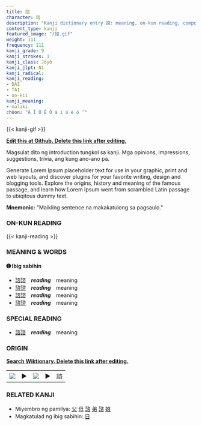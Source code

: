 ```yaml
---
title: 諮
character: 諮
description: "Kanji dictionary entry 諮: meaning, on-kun reading, compounds, origin, related kanji"
content_type: kanji
featured_image: "/諮.gif"
weight: 111
frequency: 111
kanji_grade: 9
kanji_strokes: 1
kanji_class: Jōyō
kanji_jlpt: N1
kanji_radical: 
kanji_reading: 
- DAI
- TAI
- oo-kii
kanji_meaning:
- malaki
chōon: "Ā Ī Ū Ē Ō ā ī ū ē ō ’"
---
```

[//]: # (Don't edit the line below. Kanji animated GIF code is automatically generated.)
{{< kanji-gif >}}

[//]: # (Edit below this line.)

**[Edit this at Github. Delete this link after editing.](https://github.com/tim0g/tim/tree/main/content/kanji/諮/index.md)**

Magsulat dito ng introduction tungkol sa kanji. Mga opinions, impressions, suggestions, trivia, ang kung ano-ano pa.

Generate Lorem Ipsum placeholder text for use in your graphic, print and web layouts, and discover plugins for your favorite writing, design and blogging tools. Explore the origins, history and meaning of the famous passage, and learn how Lorem Ipsum went from scrambled Latin passage to ubiqitous dummy text.
 
**Mnemonic:** "Maikling sentence na makakatulong sa pagsaulo."

### ON-KUN READING

[//]: # (Don't edit the line below. ON-KUN READING code is automatically generated.)
{{< kanji-reading >}}

### MEANING & WORDS

#### ➊ **Ibig sabihin**
  - [諮](../諮)[諮](../諮)　***reading***　meaning
  - [諮](../諮)[諮](../諮)　***reading***　meaning
  - [諮](../諮)[諮](../諮)　***reading***　meaning
  - [諮](../諮)[諮](../諮)　***reading***　meaning

### SPECIAL READING
  - [諮](../諮)[諮](../諮)　***reading***　meaning

### ORIGIN

**[Search Wiktionary. Delete this link after editing.](https://wiktionary.org/wiki/諮)**
<table class="kanji-table"><tr><td>
<img src="60px-諮-bronze.svg.png">
</td><td>▶</td><td>
<img src="60px-諮-oracle.svg.png">
</td><td>▶</td>
<td class="kanji-origin">諮</td>
</tr></table>

### RELATED KANJI
- Miyembro ng pamilya: [父](../父) [母](../母) [諮](../諮) [弟](../弟) [諮](../諮) [娘](../娘)
- Magkatulad ng ibig sabihin: [日](../日)
